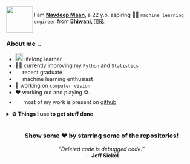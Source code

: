 <img align="left" src="https://www.flaticon.com/svg/static/icons/svg/3135/3135539.svg" width=70 height=70>

I am **[Navdeep Maan](https://djmaan.github.io)**, a 22 y.o. aspiring 👨‍💻 `machine learning engineer` from **[Bhiwani](https://en.wikipedia.org/wiki/Bhiwani), :india:**.
<br>
<br>
### About me ..
* <img src="https://www.flaticon.com/svg/static/icons/svg/3612/3612522.svg" height=20 width=20> lifelong learner
* 👨‍💻  currently improving my `Python` and `Statistics`
* <img src="https://www.flaticon.com/svg/static/icons/svg/3523/3523090.svg" height=15 width=15> recent graduate
* <img src="https://www.flaticon.com/svg/static/icons/svg/1838/1838342.svg" height=15 width=15> machine learning enthusiast
* 🚀 working on `computer vision`
* ❤️ working out and playing ⚽.
* <img src="https://www.flaticon.com/svg/static/icons/svg/762/762631.svg" height=17 width=17> most of my work is present on [github](https://github.com/djmaan)

<details>	
  <br />
  <summary><b>⚙️ Things I use to get stuff done</b></summary>
  	<ul>
  	    <li><b>OS:</b> &nbsp; <img src="https://www.flaticon.com/svg/static/icons/svg/888/888879.svg" width=17 height=17> Ubuntu-20.04 </li>
	    <li><b>💻 Laptop: </b> Dell Vostro </li>
  	    <li><b>Browser: </b> &nbsp; <img src="https://www.flaticon.com/svg/static/icons/svg/888/888846.svg" width=17 height=17> chrome</li>
	    <li><b><img src="https://www.flaticon.com/svg/static/icons/svg/645/645469.svg" height=17 width=17> Code Editor:</b> vscode</li>
	    <li><b>To Stay Updated:</b> <a href="https://instagram.com/navdeepmaan20">instagram</a></li>
	    <br />
	</ul>	
</details>

#

<div align="center">

### Show some ❤️ by starring some of the repositories!
<!-- programming-quote starts -->
“*Deleted code is debugged code.*”<br/>— **Jeff Sickel**
<!-- programming-quote ends -->
</div>
